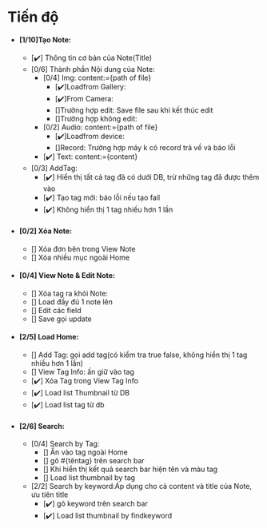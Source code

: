 # Tiến độ
- #### [1/10]Tạo Note:
	- [:heavy_check_mark:] Thông tin cơ bản của Note(Title)
	- [0/6] Thành phần Nội dung của Note:
		- [0/4] Img: content:={path of file}
			- [:heavy_check_mark:]Loadfrom Gallery:
			- [:heavy_check_mark:]From Camera:
			- []Trường hợp edit: Save file sau khi kết thúc edit
			- []Trường hợp không edit: 
		- [0/2] Audio: content:={path of file}
			- [:heavy_check_mark:]Loadfrom device:
			- []Record: Trường hợp máy k có record trả về và báo lỗi
		- [:heavy_check_mark:] Text: content:={content}
	- [0/3] AddTag:
		- [:heavy_check_mark:] Hiển thị tất cả tag đã có dưới DB, trừ những tag đã được thêm vào
		- [:heavy_check_mark:] Tạo tag mới: báo lỗi nếu tạo fail
		- [:heavy_check_mark:] Không hiển thị 1 tag nhiều hơn 1 lần
- #### [0/2] Xóa Note:
	- [] Xóa đơn bên trong View Note
	- [] Xóa nhiều mục ngoài Home
- #### [0/4] View Note & Edit Note:
	- [] Xóa tag ra khỏi Note: 
	- [] Load đầy đủ 1 note lên
	- [] Edit các field
	- [] Save gọi update
- #### [2/5] Load Home:
	- [] Add Tag: gọi add tag(có kiểm tra true false, không hiển thị 1 tag nhiều hơn 1 lần)
	- [] View Tag Info: ấn giữ vào tag
	- [:heavy_check_mark:] Xóa Tag trong View Tag Info
	- [:heavy_check_mark:] Load list Thumbnail từ DB
	- [:heavy_check_mark:] Load list tag từ db
- #### [2/6] Search:
	- [0/4] Search by Tag:
		- [] Ấn vào tag ngoài Home
		- [] gõ #{têntag} trên search bar
		- [] Khi hiển thị kết quả search bar hiện tên và màu tag
		- [] Load list thumbnail by tag
	- [2/2] Search by keyword:Áp dụng cho cả content và title của Note, ưu tiên title 
		- [:heavy_check_mark:] gõ keyword trên search bar
		- [:heavy_check_mark:] Load list thumbnail by findkeyword

			
